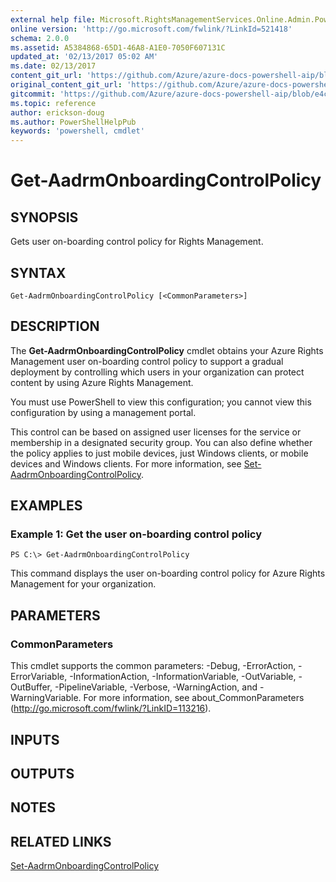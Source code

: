 ```yaml
---
external help file: Microsoft.RightsManagementServices.Online.Admin.PowerShell.dll-Help.xml
online version: 'http://go.microsoft.com/fwlink/?LinkId=521418'
schema: 2.0.0
ms.assetid: A5384868-65D1-46A8-A1E0-7050F607131C
updated_at: '02/13/2017 05:02 AM'
ms.date: 02/13/2017
content_git_url: 'https://github.com/Azure/azure-docs-powershell-aip/blob/master/Azure%20Information%20Protection/AADRM/vlatest/Get-AadrmOnboardingControlPolicy.md'
original_content_git_url: 'https://github.com/Azure/azure-docs-powershell-aip/blob/master/Azure%20Information%20Protection/AADRM/vlatest/Get-AadrmOnboardingControlPolicy.md'
gitcommit: 'https://github.com/Azure/azure-docs-powershell-aip/blob/e4c765ba645ee6c466dd1ff7182695aa9e59fb44'
ms.topic: reference
author: erickson-doug
ms.author: PowerShellHelpPub
keywords: 'powershell, cmdlet'
---
```


# Get-AadrmOnboardingControlPolicy

## SYNOPSIS
Gets user on-boarding control policy for Rights Management.

## SYNTAX

```
Get-AadrmOnboardingControlPolicy [<CommonParameters>]
```

## DESCRIPTION
The **Get-AadrmOnboardingControlPolicy** cmdlet obtains your Azure Rights Management user on-boarding control policy to support a gradual deployment by controlling which users in your organization can protect content by using Azure Rights Management.

You must use PowerShell to view this configuration; you cannot view this configuration by using a management portal.

This control can be based on assigned user licenses for the service or membership in a designated security group.
You can also define whether the policy applies to just mobile devices, just Windows clients, or mobile devices and Windows clients. For more information, see [Set-AadrmOnboardingControlPolicy](./Set-AadrmOnboardingControlPolicy.md).

## EXAMPLES

### Example 1: Get the user on-boarding control policy
```
PS C:\> Get-AadrmOnboardingControlPolicy
```

This command displays the user on-boarding control policy for Azure Rights Management for your organization.

## PARAMETERS

### CommonParameters
This cmdlet supports the common parameters: -Debug, -ErrorAction, -ErrorVariable, -InformationAction, -InformationVariable, -OutVariable, -OutBuffer, -PipelineVariable, -Verbose, -WarningAction, and -WarningVariable. For more information, see about_CommonParameters (http://go.microsoft.com/fwlink/?LinkID=113216).

## INPUTS

## OUTPUTS

## NOTES

## RELATED LINKS

[Set-AadrmOnboardingControlPolicy](./Set-AadrmOnboardingControlPolicy.md)
